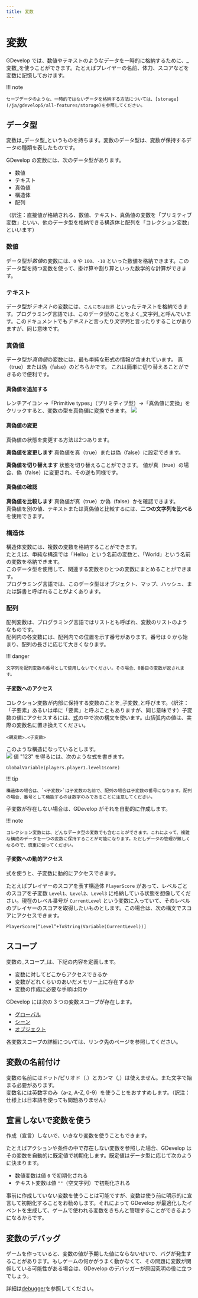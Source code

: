 ```yaml
---
title: 変数
---
```

# 変数

GDevelop では、数値やテキストのようなデータを一時的に格納するために、_変数_を使うことができます。たとえばプレイヤーの名前、体力、スコアなどを変数に記憶しておけます。 

!!! note

    セーブデータのような、一時的ではないデータを格納する方法については、[storage](/ja/gdevelop5/all-features/storage)を参照してください。

## データ型

変数は_データ型_というものを持ちます。変数のデータ型は、変数が保持するデータの種類を表したものです。

GDevelop の変数には、次のデータ型があります。

- 数値
- テキスト
- 真偽値
- 構造体
- 配列

（訳注：直接値が格納される、数値、テキスト、真偽値の変数を「プリミティブ変数」といい、他のデータ型を格納できる構造体と配列を「コレクション変数」といいます）

### 数値
データ型が*数値*の変数には、`0` や `100`、`-10` といった数値を格納できます。このデータ型を持つ変数を使って、掛け算や割り算といった数学的な計算ができます。

### テキスト
データ型が*テキスト*の変数には、`こんにちは世界` といったテキストを格納できます。プログラミング言語では、このデータ型のことをよく_文字列_と呼んでいます。このドキュメントでも*テキスト*と言ったり*文字列*と言ったりすることがありますが、同じ意味です。

### 真偽値
データ型が*真偽値*の変数には、最も単純な形式の情報が含まれています。
真（true）または偽（false）のどちらかです。
これは簡単に切り替えることができるので便利です。

#### 真偽値を追加する
レンチアイコン →「Primitive types」（プリミティブ型）→「真偽値に変換」をクリックすると、変数の型を真偽値に変換できます。
![](/gdevelop5/tutorials/toggles1.png)

#### 真偽値の変更
真偽値の状態を変更する方法は2つあります。

**真偽値を変更します**
真偽値を真（true）または偽（false）に設定できます。

**真偽値を切り替えます**
状態を切り替えることができます。
値が真（true）の場合、偽（false）に変更され、その逆も同様です。

#### 真偽値の確認
**真偽値を比較します**
真偽値が真（true）か偽（false）かを確認できます。  
真偽値を別の値、テキストまたは真偽値と比較するには、**二つの文字列を比べる**を使用できます。

### 構造体

構造体変数には、複数の変数を格納することができます。  
たとえば、単純な構造では「Hello」という名前の変数と、「World」という名前の変数を格納できます。  
このデータ型を使用して、関連する変数をひとつの変数にまとめることができます。  
プログラミング言語では、このデータ型はオブジェクト、マップ、ハッシュ、または辞書と呼ばれることがよくあります。

### 配列
配列変数は、プログラミング言語ではリストとも呼ばれ、変数のリストのようなものです。  
配列内の各変数には、配列内での位置を示す番号があります。番号は 0 から始まり、配列の長さに応じて大きくなります。

!!! danger

    文字列を配列変数の番号として使用しないでください。その場合、0番目の変数が返されます。

#### 子変数へのアクセス

コレクション変数が内部に保持する変数のことを_子変数_と呼びます。（訳注：「子要素」あるいは単に「要素」と呼ぶこともありますが、同じ意味です）子変数の値にアクセスするには、[式](/ja/gdevelop5/all-features/expressions)の中で次の構文を使います。山括弧内の値は、実際の変数名に置き換えてください。

```
<親変数>.<子変数>
```
このような構造になっているとします。  
![](/gdevelop5/all-features/variable_strucure_with_values.png)
値 "123" を得るには、次のような式を書きます。
```
GlobalVariable(players.player1.level1score)
```
!!! tip

    構造体の場合は、`<子変数>`は子変数の名前で、配列の場合は子変数の番号になります。配列の場合、番号として機能するのは数字のみであることに注意してください。

子変数が存在しない場合は、GDevelop がそれを自動的に作成します。

!!! note

    コレクション変数には、どんなデータ型の変数でも含むことができます。これによって、複雑な構成のデータを一つの変数に保持することが可能になります。ただしデータの管理が難しくなるので、慎重に使ってください。

#### 子変数への動的アクセス

式を使うと、子変数に動的にアクセスできます。

たとえばプレイヤーのスコアを表す構造体 `PlayerScore` があって、レベルごとのスコアを子変数 `Level1`、`Level2`、`Level3` に格納している状態を想像してください。現在のレベル番号が `CurrentLevel` という変数に入っていて、そのレベルのプレイヤーのスコアを取得したいものとします。この場合は、次の構文でスコアにアクセスできます。

```
PlayerScore[“Level”+ToString(Variable(CurrentLevel))]
```

## スコープ

変数の_スコープ_は、下記の内容を定義します。

- 変数に対してどこからアクセスできるか
- 変数がどれくらいのあいだメモリー上に存在するか
- 変数の作成に必要な手順は何か

GDevelop には次の 3 つの変数スコープが存在します。

- [グローバル](/ja/gdevelop5/all-features/variables/global-variables)
- [シーン](/ja/gdevelop5/all-features/variables/scene-variables)
- [オブジェクト](/ja/gdevelop5/all-features/variables/object-variables)

各変数スコープの詳細については、リンク先のページを参照してください。

## 変数の名前付け

変数の名前にはドット/ピリオド（.）とカンマ（,）は使えません。また文字で始まる必要があります。  
変数名には英数字のみ（a-z, A-Z, 0-9）を使うことをおすすめします。（訳注：仕様上は日本語を使っても問題ありません）

## 宣言しないで変数を使う

作成（宣言）しないで、いきなり変数を使うこともできます。

たとえばアクションや条件の中で存在しない変数を参照した場合、GDevelop はその変数を自動的に既定値で初期化します。既定値はデータ型に応じて次のように決まります。

* 数値変数は値 `0` で初期化される
* テキスト変数は値 `""`（空文字列）で初期化される

事前に作成していない変数を使うことは可能ですが、変数は使う前に明示的に宣言して初期化することをお勧めします。それによって GDevelop が最適化したイベントを生成して、ゲームで使われる変数をきちんと管理することができるようになるからです。

## 変数のデバッグ

ゲームを作っていると、変数の値が予期した値にならないせいで、バグが発生することがあります。もしゲームの何かがうまく動かなくて、その問題に変数が関係している可能性がある場合は、GDevelop のデバッガーが原因究明の役に立つでしょう。

詳細は[debugger](/ja/gdevelop5/interface/debugger)を参照してください。